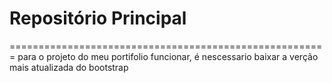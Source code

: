 # Repositório Principal
=======================================================
para o projeto do meu portifolio funcionar, é nescessario baixar a verção mais atualizada do bootstrap
